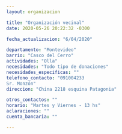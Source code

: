 ```yaml
---
layout: organizacion

title: "Organización vecinal"
date: 2020-05-26 20:22:32 -0300

fecha_actualizacion: "6/04/2020"

departamento: "Montevideo"
barrio: "Casco del Cerro"
actividades: "Olla"
necesidades: "Todo tipo de donaciones"
necesidades_especificas: ""
telefono_contacto: "091004233
Sr. Monzón"
direccion: "China 2218 esquina Patagonia"

otros_contactos: ""
horario: "Martes y Viernes - 13 hs"
aclaraciones: ""
cuenta_bancaria: ""

---
```

